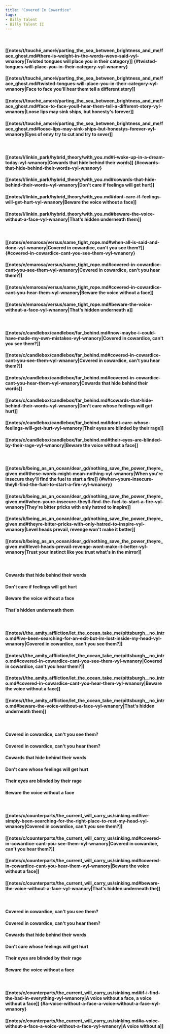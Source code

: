 ```yaml
---
title: "Covered In Cowardice"
tags:
- Billy Talent
- Billy Talent II
---
```

&nbsp;
#### [[notes/t/touché_amoré/parting_the_sea_between_brightness_and_me/face_ghost.md#there-is-weight-in-the-words-weve-said-vyl-wnanory|Twisted tongues will place you in their category]] {#twisted-tongues-will-place-you-in-their-category-vyl-wnanory}
#### [[notes/t/touché_amoré/parting_the_sea_between_brightness_and_me/face_ghost.md#twisted-tongues-will-place-you-in-their-category-vyl-wnanory|Face to face you'll hear them tell a different story]]
#### [[notes/t/touché_amoré/parting_the_sea_between_brightness_and_me/face_ghost.md#face-to-face-youll-hear-them-tell-a-different-story-vyl-wnanory|Loose lips may sink ships, but honesty's forever]]
#### [[notes/t/touché_amoré/parting_the_sea_between_brightness_and_me/face_ghost.md#loose-lips-may-sink-ships-but-honestys-forever-vyl-wnanory|Eyes of envy try to cut and try to sever]]
&nbsp;
#### [[notes/l/linkin_park/hybrid_theory/with_you.md#i-woke-up-in-a-dream-today-vyl-wnanory|Cowards that hide behind their words]] {#cowards-that-hide-behind-their-words-vyl-wnanory}
#### [[notes/l/linkin_park/hybrid_theory/with_you.md#cowards-that-hide-behind-their-words-vyl-wnanory|Don't care if feelings will get hurt]]
#### [[notes/l/linkin_park/hybrid_theory/with_you.md#dont-care-if-feelings-will-get-hurt-vyl-wnanory|Beware the voice without a face]]
#### [[notes/l/linkin_park/hybrid_theory/with_you.md#beware-the-voice-without-a-face-vyl-wnanory|That's hidden underneath them]]
&nbsp;
#### [[notes/e/emarosa/versus/same_tight_rope.md#when-all-is-said-and-done-vyl-wnanory|Covered in cowardice, can't you see them?]] {#covered-in-cowardice-cant-you-see-them-vyl-wnanory}
#### [[notes/e/emarosa/versus/same_tight_rope.md#covered-in-cowardice-cant-you-see-them-vyl-wnanory|Covered in cowardice, can't you hear them?]]
#### [[notes/e/emarosa/versus/same_tight_rope.md#covered-in-cowardice-cant-you-hear-them-vyl-wnanory|Beware the voice without a face]]
#### [[notes/e/emarosa/versus/same_tight_rope.md#beware-the-voice-without-a-face-vyl-wnanory|That's hidden underneath a]]
&nbsp;
#### [[notes/c/candlebox/candlebox/far_behind.md#now-maybe-i-could-have-made-my-own-mistakes-vyl-wnanory|Covered in cowardice, can't you see them?]]
#### [[notes/c/candlebox/candlebox/far_behind.md#covered-in-cowardice-cant-you-see-them-vyl-wnanory|Covered in cowardice, can't you hear them?]]
#### [[notes/c/candlebox/candlebox/far_behind.md#covered-in-cowardice-cant-you-hear-them-vyl-wnanory|Cowards that hide behind their words]]
#### [[notes/c/candlebox/candlebox/far_behind.md#cowards-that-hide-behind-their-words-vyl-wnanory|Don't care whose feelings will get hurt]]
#### [[notes/c/candlebox/candlebox/far_behind.md#dont-care-whose-feelings-will-get-hurt-vyl-wnanory|Their eyes are blinded by their rage]]
#### [[notes/c/candlebox/candlebox/far_behind.md#their-eyes-are-blinded-by-their-rage-vyl-wnanory|Beware the voice without a face]]
&nbsp;
#### [[notes/b/being_as_an_ocean/dear_gd/nothing_save_the_power_theyre_given.md#these-words-might-mean-nothing-vyl-wnanory|When you're insecure they'll find the fuel to start a fire]] {#when-youre-insecure-theyll-find-the-fuel-to-start-a-fire-vyl-wnanory}
#### [[notes/b/being_as_an_ocean/dear_gd/nothing_save_the_power_theyre_given.md#when-youre-insecure-theyll-find-the-fuel-to-start-a-fire-vyl-wnanory|They're bitter pricks with only hatred to inspire]]
#### [[notes/b/being_as_an_ocean/dear_gd/nothing_save_the_power_theyre_given.md#theyre-bitter-pricks-with-only-hatred-to-inspire-vyl-wnanory|Level heads prevail, revenge won't make it better]]
#### [[notes/b/being_as_an_ocean/dear_gd/nothing_save_the_power_theyre_given.md#level-heads-prevail-revenge-wont-make-it-better-vyl-wnanory|Trust your instinct like you trust what's in the mirror]]
&nbsp;
#### Cowards that hide behind their words
#### Don't care if feelings will get hurt
#### Beware the voice without a face
#### That's hidden underneath them
&nbsp;
#### [[notes/t/the_amity_affliction/let_the_ocean_take_me/pittsburgh__no_intro.md#ive-been-searching-for-an-exit-but-im-lost-inside-my-head-vyl-wnanory|Covered in cowardice, can't you see them?]]
#### [[notes/t/the_amity_affliction/let_the_ocean_take_me/pittsburgh__no_intro.md#covered-in-cowardice-cant-you-see-them-vyl-wnanory|Covered in cowardice, can't you hear them?]]
#### [[notes/t/the_amity_affliction/let_the_ocean_take_me/pittsburgh__no_intro.md#covered-in-cowardice-cant-you-hear-them-vyl-wnanory|Beware the voice without a face]]
#### [[notes/t/the_amity_affliction/let_the_ocean_take_me/pittsburgh__no_intro.md#beware-the-voice-without-a-face-vyl-wnanory|That's hidden underneath them]]
&nbsp;
#### Covered in cowardice, can't you see them?
#### Covered in cowardice, can't you hear them?
#### Cowards that hide behind their words
#### Don't care whose feelings will get hurt
#### Their eyes are blinded by their rage
#### Beware the voice without a face
&nbsp;
#### [[notes/c/counterparts/the_current_will_carry_us/sinking.md#ive-simply-been-searching-for-the-right-place-to-rest-my-head-vyl-wnanory|Covered in cowardice, can't you see them?]]
#### [[notes/c/counterparts/the_current_will_carry_us/sinking.md#covered-in-cowardice-cant-you-see-them-vyl-wnanory|Covered in cowardice, can't you hear them?]]
#### [[notes/c/counterparts/the_current_will_carry_us/sinking.md#covered-in-cowardice-cant-you-hear-them-vyl-wnanory|Beware the voice without a face]]
#### [[notes/c/counterparts/the_current_will_carry_us/sinking.md#beware-the-voice-without-a-face-vyl-wnanory|That's hidden underneath the]]
&nbsp;
#### Covered in cowardice, can't you see them?
#### Covered in cowardice, can't you hear them?
#### Cowards that hide behind their words
#### Don't care whose feelings will get hurt
#### Their eyes are blinded by their rage
#### Beware the voice without a face
&nbsp;
#### [[notes/c/counterparts/the_current_will_carry_us/sinking.md#if-i-find-the-bad-in-everything-vyl-wnanory|A voice without a face, a voice without a face]] {#a-voice-without-a-face-a-voice-without-a-face-vyl-wnanory}
#### [[notes/c/counterparts/the_current_will_carry_us/sinking.md#a-voice-without-a-face-a-voice-without-a-face-vyl-wnanory|A voice without a]]
